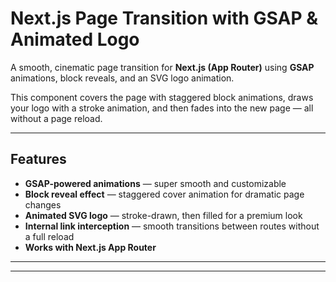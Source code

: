 # Next.js Page Transition with GSAP & Animated Logo  

A smooth, cinematic page transition for **Next.js (App Router)** using **GSAP** animations, block reveals, and an SVG logo animation.  

This component covers the page with staggered block animations, draws your logo with a stroke animation, and then fades into the new page — all without a page reload.  

---

## Features  

- **GSAP-powered animations** — super smooth and customizable  
- **Block reveal effect** — staggered cover animation for dramatic page changes  
- **Animated SVG logo** — stroke-drawn, then filled for a premium look  
- **Internal link interception** — smooth transitions between routes without a full reload  
- **Works with Next.js App Router**  

---


---
